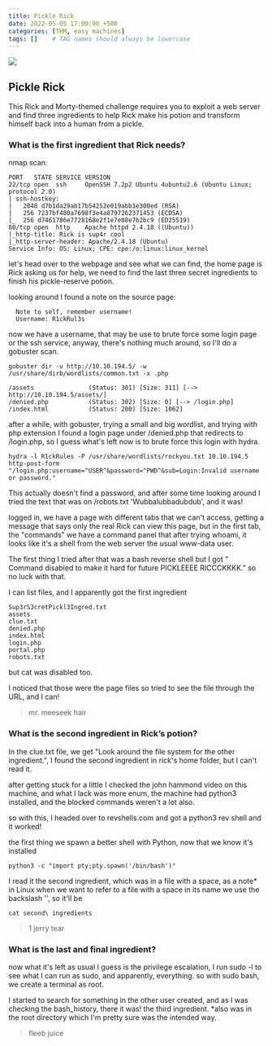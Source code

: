```yaml
---
title: Pickle Rick
date: 2022-05-05 17:00:00 +500
categories: [THM, easy machines]
tags: []    # TAG names should always be lowercase
---
```


![](https://i.imgur.com/o9pyhyU.jpg)

## Pickle Rick

This Rick and Morty-themed challenge requires you to exploit a web server and find three ingredients to help Rick make his potion and transform himself back into a human from a pickle.


### What is the first ingredient that Rick needs?

nmap scan:
```
PORT   STATE SERVICE VERSION
22/tcp open  ssh     OpenSSH 7.2p2 Ubuntu 4ubuntu2.6 (Ubuntu Linux; protocol 2.0)
| ssh-hostkey: 
|   2048 d7b1da29ab17b54252e019abb1e300ed (RSA)
|   256 7237bf480a7698f3e4a8797262371453 (ECDSA)
|_  256 d7461786e7728168e2f1e7e08e7b2bc9 (ED25519)
80/tcp open  http    Apache httpd 2.4.18 ((Ubuntu))
|_http-title: Rick is sup4r cool
|_http-server-header: Apache/2.4.18 (Ubuntu)
Service Info: OS: Linux; CPE: cpe:/o:linux:linux_kernel
```

let's head over to the webpage and see what we can find, the home page is Rick asking us for help, we need to find the last three secret ingredients to finish his pickle-reserve potion.

looking around I found a note on the source page:
```
  Note to self, remember username!
  Username: R1ckRul3s
```

now we have a username, that may be use to brute force some login page or the ssh service, anyway, there's nothing much around, so I'll do a gobuster scan.

```terminal
gobuster dir -u http://10.10.194.5/ -w /usr/share/dirb/wordlists/common.txt -x .php
```

```
/assets               (Status: 301) [Size: 311] [--> http://10.10.194.5/assets/]
/denied.php           (Status: 302) [Size: 0] [--> /login.php]
/index.html           (Status: 200) [Size: 1062]
```
after a while, with gobuster, trying a small and big wordlist, and trying with php extension I found a login page under /denied.php that redirects to /login.php, so I guess what's left now is to brute force this login with hydra.

```terminal
hydra -l R1ckRules -P /usr/share/wordlists/rockyou.txt 10.10.194.5 http-post-form "/login.php:username=^USER^&password=^PWD^&sub=Login:Invalid username or password."
```

This actually doesn't find a password, and after some time looking around I tried the text that was on /robots.txt 'Wubbalubbadubdub', and it was!

logged in, we have a page with different tabs that we can't access, getting a message that says only the real Rick can view this page, but in the first tab, the "commands" we have a command panel that after trying whoami, it looks like it's a shell from the web server the usual www-data user.

The first thing I tried after that was a bash reverse shell but I got "
Command disabled to make it hard for future PICKLEEEE RICCCKKKK." so no luck with that.

I can list files, and I apparently got the first ingredient
```
Sup3rS3cretPickl3Ingred.txt
assets
clue.txt
denied.php
index.html
login.php
portal.php
robots.txt
```

but cat was disabled too.

I noticed that those were the page files so tried to see the file through the URL, and I can!

> mr. meeseek hair

### What is the second ingredient in Rick’s potion?

In the clue.txt file, we get "Look around the file system for the other ingredient.", I found the second ingredient in rick's home folder, but I can't read it.

after getting stuck for a little I checked the john hammond video on this machine, and what I lack was more enum, the machine had python3 installed, and the blocked commands weren't a lot also.

so with this, I headed over to revshells.com and got a python3 rev shell and it worked!

the first thing we spawn a better shell with Python, now that we know it's installed

```terminal
python3 -c "import pty;pty.spawn('/bin/bash')"
```

I read it the second ingredient, which was in a file with a space, as a note* in Linux when we want to refer to a file with a space in its name we use the backslash '\', so it'll be

```terminal
cat second\ ingredients
```

> 1 jerry tear

### What is the last and final ingredient?

now what it's left as usual I guess is the privilege escalation, I run sudo -l to see what I can run as sudo, and apparently, everything. so with sudo bash, we create a terminal as root.

I started to search for something in the other user created, and as I was checking the bash_history, there it was! the third ingredient. *also was in the root directory which I'm pretty sure was the intended way.

> fleeb juice